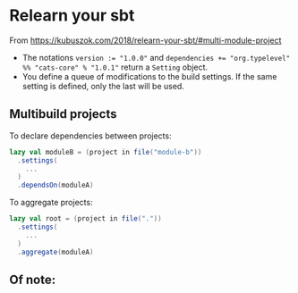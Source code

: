 # Relearn your sbt

From https://kubuszok.com/2018/relearn-your-sbt/#multi-module-project

- The notations `version := "1.0.0"` and `dependencies += "org.typelevel" %% "cats-core" % "1.0.1"` return a `Setting` object.
- You define a queue of modifications to the build settings. If the same setting is defined, only the last will be used.

## Multibuild projects

To declare dependencies between projects:
```scala
lazy val moduleB = (project in file("module-b"))
  .settings(
    ...
  )
  .dependsOn(moduleA)
```

To aggregate projects:
```scala
lazy val root = (project in file("."))
  .settings(
    ...
  )
  .aggregate(moduleA)
```

Of note:
- 